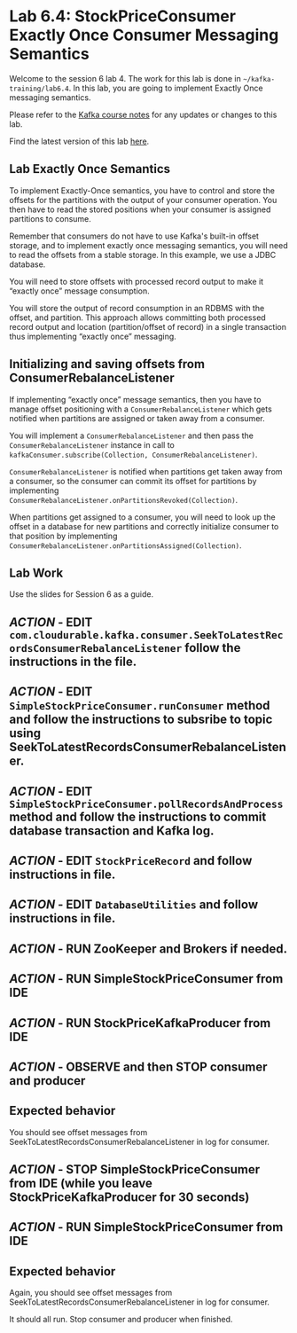 # Lab 6.4: StockPriceConsumer Exactly Once Consumer Messaging Semantics

Welcome to the session 6 lab 4. The work for this lab is done in `~/kafka-training/lab6.4`.
In this lab, you are going to implement Exactly Once messaging semantics.

Please refer to the [Kafka course notes](https://goo.gl/a4kk5b) for any updates or changes to this lab.

Find the latest version of this lab [here](https://gist.github.com/RichardHightower/dfec9a329c617f69e2e5835b218b01b9).


## Lab Exactly Once Semantics


To implement Exactly-Once semantics, you have to control and store the offsets
for the partitions with the output of your consumer operation.
You then have to read the stored positions when your consumer is assigned partitions to consume.

Remember that consumers do not have to use Kafka's built-in offset storage, and to implement
exactly once messaging semantics, you will need to read the offsets from a stable storage.
In this example, we use a JDBC database.

You will need to store offsets with processed record output to make it “exactly once” message consumption.

You will store the output of record consumption in an RDBMS with the offset, and partition.
This approach allows committing both processed record output and location (partition/offset of record) in a single
transaction thus implementing “exactly once” messaging.

## Initializing and saving offsets from ConsumerRebalanceListener

If implementing “exactly once” message semantics, then you have to manage offset positioning
with a `ConsumerRebalanceListener` which gets notified when partitions are assigned or taken away from
a consumer.

You will implement a `ConsumerRebalanceListener` and then
pass the `ConsumerRebalanceListener` instance in call to
`kafkaConsumer.subscribe(Collection, ConsumerRebalanceListener)`.

`ConsumerRebalanceListener` is notified when partitions get taken away from a consumer,
so the consumer can commit its offset for partitions by implementing
`ConsumerRebalanceListener.onPartitionsRevoked(Collection)`.

When partitions get assigned to a consumer, you will need to look up the offset
in a database for new partitions and correctly initialize consumer to that position
by implementing `ConsumerRebalanceListener.onPartitionsAssigned(Collection)`.

## Lab Work

Use the slides for Session 6 as a guide.

## ***ACTION*** - EDIT `com.cloudurable.kafka.consumer.SeekToLatestRecordsConsumerRebalanceListener` follow the instructions in the file.
## ***ACTION*** - EDIT `SimpleStockPriceConsumer.runConsumer` method and follow the instructions to subsribe to topic using SeekToLatestRecordsConsumerRebalanceListener.
## ***ACTION*** - EDIT `SimpleStockPriceConsumer.pollRecordsAndProcess` method and follow the instructions to commit database transaction and Kafka log.

## ***ACTION*** - EDIT `StockPriceRecord` and follow instructions in file.
## ***ACTION*** - EDIT `DatabaseUtilities` and follow instructions in file.




## ***ACTION*** - RUN ZooKeeper and Brokers if needed.
## ***ACTION*** - RUN SimpleStockPriceConsumer from IDE
## ***ACTION*** - RUN StockPriceKafkaProducer from IDE
## ***ACTION*** - OBSERVE and then STOP consumer and producer

## Expected behavior
You should see offset messages from SeekToLatestRecordsConsumerRebalanceListener
in log for consumer.

## ***ACTION*** - STOP SimpleStockPriceConsumer from IDE (while you leave StockPriceKafkaProducer for 30 seconds)
## ***ACTION*** - RUN SimpleStockPriceConsumer from IDE


## Expected behavior
Again, you should see offset messages from SeekToLatestRecordsConsumerRebalanceListener
in log for consumer.

It should all run. Stop consumer and producer when finished.
